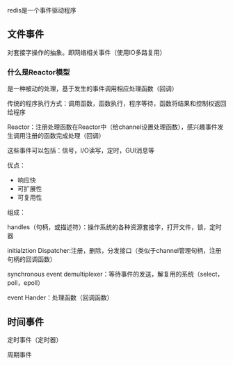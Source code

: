 redis是一个事件驱动程序

## 文件事件

对套接字操作的抽象。即网络相关事件（使用IO多路复用）



### 什么是Reactor模型

是一种被动的处理，基于发生的事件调用相应处理函数（回调）

传统的程序执行方式：调用函数，函数执行，程序等待，函数将结果和控制权返回给程序

Reactor：注册处理函数在Reactor中（给channel设置处理函数），感兴趣事件发生调用注册的函数完成处理（回调）

这些事件可以包括：信号，I/O读写，定时，GUI消息等



优点：

- 响应快
- 可扩展性
- 可复用性

组成：

handles（句柄，或描述符）：操作系统的各种资源套接字，打开文件，锁，定时器

initialztion Dispatcher:注册，删除，分发接口（类似于channel管理句柄，注册句柄的回调函数）

synchronous event demultiplexer：等待事件的发送，解复用的系统（select，poll，epoll）

event Hander：处理函数（回调函数）

## 时间事件

定时事件（定时器）

周期事件

